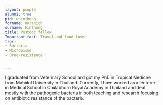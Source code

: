 ```yaml
--- 
layout: people
alumni: true
pid: whinthong
forname: Woranich
surname: Hinthong 
title: Postdoc fellow 
Important-fact: Travel and food lover 
tags:   
- Bacteria
- Microbiome  
- Drug-resistance 


---
```


I graduated from Veterinary School and got my PhD in Tropical Medicne from Mahidol University in Thailand. Currently, I have worked as a lecturer in Medical School in Chulabhorn Royal Academy in Thailand and deal mostly with the pathogenic bacteria in both teaching and research focusing on antibiotic resistance of the bacteria. 